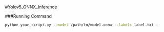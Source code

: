 #Yolov5_ONNX_Inference 

###Running Command
```bash 
python your_script.py --model /path/to/model.onnx --labels label.txt --input-dir /path/to/images --output-dir /path/to/output/images

